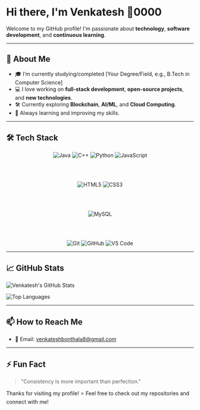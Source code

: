 # Hi there, I'm Venkatesh 👋0000

Welcome to my GitHub profile! 
I'm passionate about **technology**, **software development**, and **continuous learning**.

---

## 🚀 About Me

- 🎓 I’m currently studying/completed [Your Degree/Field, e.g., B.Tech in Computer Science]
- 💻 I love working on **full-stack development**, **open-source projects**, and **new technologies**.
- 🛠️ Currently exploring **Blockchain**, **AI/ML**, and **Cloud Computing**.
- 🌱 Always learning and improving my skills.

---

## 🛠️ Tech Stack

<div align="center">
  
  <!-- Programming Languages -->
  <img src="https://img.shields.io/badge/Java-ED8B00?style=for-the-badge&logo=java&logoColor=white" alt="Java"/>
  <img src="https://img.shields.io/badge/C++-00599C?style=for-the-badge&logo=c%2B%2B&logoColor=white" alt="C++"/>
  <img src="https://img.shields.io/badge/Python-3776AB?style=for-the-badge&logo=python&logoColor=white" alt="Python"/>
  <img src="https://img.shields.io/badge/JavaScript-F7DF1E?style=for-the-badge&logo=javascript&logoColor=black" alt="JavaScript"/>
 
  <br><br>

  <!-- Frontend Development -->
  <img src="https://img.shields.io/badge/HTML5-E34F26?style=for-the-badge&logo=html5&logoColor=white" alt="HTML5"/>
  <img src="https://img.shields.io/badge/CSS3-1572B6?style=for-the-badge&logo=css3&logoColor=white" alt="CSS3"/>

  <br><br>

  <!-- Databases -->
  <img src="https://img.shields.io/badge/MySQL-005C84?style=for-the-badge&logo=mysql&logoColor=white" alt="MySQL"/>
 

  <br><br>

  <!-- Tools -->
  <img src="https://img.shields.io/badge/Git-F05032?style=for-the-badge&logo=git&logoColor=white" alt="Git"/>
  <img src="https://img.shields.io/badge/GitHub-181717?style=for-the-badge&logo=github&logoColor=white" alt="GitHub"/>
  <img src="https://img.shields.io/badge/VS%20Code-0078d7?style=for-the-badge&logo=visual%20studio%20code&logoColor=white" alt="VS Code"/>


</div>


---

## 📈 GitHub Stats

![Venkatesh's GitHub Stats](https://github-readme-stats.vercel.app/api?username=venkatesh0029&show_icons=true&theme=radical)

![Top Languages](https://github-readme-stats.vercel.app/api/top-langs/?username=venkatesh0029&layout=compact&theme=radical)

---

## 📫 How to Reach Me

- 📧 Email: venkateshbonthala8@gmail.com


---

## ⚡ Fun Fact

> "Consistency is more important than perfection."

Thanks for visiting my profile! ⭐ Feel free to check out my repositories and connect with me!




